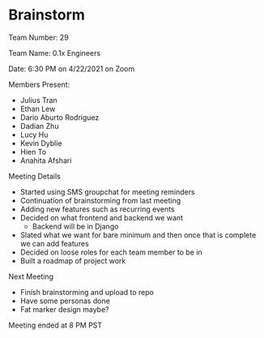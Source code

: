 # Brainstorm

Team Number: 29

Team Name: 0.1x Engineers

Date: 6:30 PM on 4/22/2021 on Zoom

Members Present:

- Julius Tran
- Ethan Lew
- Dario Aburto Rodriguez
- Dadian Zhu
- Lucy Hu
- Kevin Dyblie
- Hien To
- Anahita Afshari

Meeting Details
- Started using SMS groupchat for meeting reminders
- Continuation of brainstorming from last meeting
- Adding new features such as recurring events
- Decided on what frontend and backend we want
  - Backend will be in Django
- Slated what we want for bare minimum and then once that is complete we can add features
- Decided on loose roles for each team member to be in
- Built a roadmap of project work

Next Meeting
- Finish brainstorming and upload to repo
- Have some personas done
- Fat marker design maybe?
  
Meeting ended at 8 PM PST